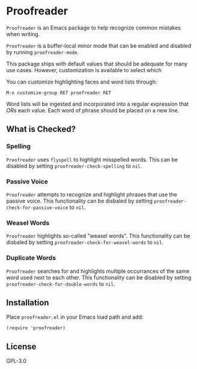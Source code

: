 # Proofreader
`Proofreader` is an Emacs package to help recognize common mistakes when writing.

`Proofreader` is a buffer-local minor mode that can be enabled and disabled by running `proofreader-mode`.

This package ships with default values that should be adequate for many use cases.  However, customization is available to select which 

You can customize highlighting faces and word lists through:
```elisp
M-x customize-group RET proofreader RET
```

Word lists will be ingested and incorporated into a regular expression that *ORs* each value.  Each word of phrase should be placed on a new line.

## What is Checked?
### Spelling
`Proofreader` uses `flyspell` to highlight misspelled words.  This can be disabled by setting `proofreader-check-spelling` to `nil`.

### Passive Voice
`Proofreader` attempts to recognize and highlight phrases that use the passive voice.  This functionality can be disbaled by setting `proofreader-check-for-passive-voice` to `nil`.

### Weasel Words
`Proofreader` highlights so-called "weasel words".  This functionality can be disbaled by setting `proofreader-check-for-weasel-words` to `nil`.

### Duplicate Words
`Proofreader` searches for and highlights multiple occurrances of the same word used next to each other.  This functionality can be disabled by setting `proofreader-check-for-double-words` to `nil`.

## Installation
Place `proofreader.el` in your Emacs load path and add:

```elisp
(require 'proofreader)
```

## License

GPL-3.0
